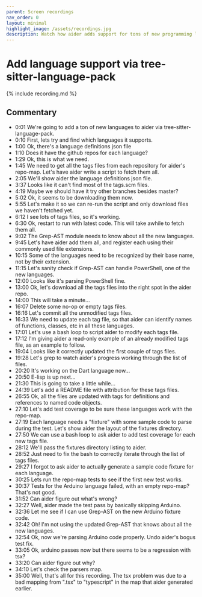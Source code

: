 ```yaml
---
parent: Screen recordings
nav_order: 0
layout: minimal
highlight_image: /assets/recordings.jpg
description: Watch how aider adds support for tons of new programming languages by integrating with tree-sitter-language-pack. Demonstrates using aider to script downloading a collection of files, and using ad-hoc bash scripts to have aider modify a collection of files.
---
```


# Add language support via tree-sitter-language-pack

<script>
const recording_id = "tree-sitter-language-pack";
const recording_url = "https://gist.githubusercontent.com/paul-gauthier/a990333449b09e2793088a45eb1587f4/raw/364124781cca282907ccdc7567cdfc588a9b438b/tmp.redacted.cast";
</script>

{% include recording.md %}


## Commentary

- 0:01 We're going to add a ton of new languages to aider via tree-sitter-language-pack.
- 0:10 First, lets try and find which languages it supports.
- 1:00 Ok, there's a language definitions json file
- 1:10 Does it have the github repos for each language?
- 1:29 Ok, this is what we need.
- 1:45 We need to get all the tags files from each repository for aider's repo-map. Let's have aider write a script to fetch them all.
- 2:05 We'll show aider the language definitions json file.
- 3:37 Looks like it can't find most of the tags.scm files.
- 4:19 Maybe we should have it try other branches besides master?
- 5:02 Ok, it seems to be downloading them now.
- 5:55 Let's make it so we can re-run the script and only download files we haven't fetched yet.
- 6:12 I see lots of tags files, so it's working.
- 6:30 Ok, restart to run with latest code. This will take awhile to fetch them all.
- 9:02 The Grep-AST module needs to know about all the new languages.
- 9:45 Let's have aider add them all, and register each using their commonly used file extensions.
- 10:15 Some of the languages need to be recognized by their base name, not by their extension.
- 11:15 Let's sanity check if Grep-AST can handle PowerShell, one of the new languages.
- 12:00 Looks like it's parsing PowerShell fine.
- 13:00 Ok, let's download all the tags files into the right spot in the aider repo.
- 14:00 This will take a minute...
- 16:07 Delete some no-op or empty tags files.
- 16:16 Let's commit all the unmodified tags files.
- 16:33 We need to update each tag file, so that aider can identify names of functions, classes, etc in all these languages.
- 17:01 Let's use a bash loop to script aider to modify each tags file.
- 17:12 I'm giving aider a read-only example of an already modified tags file, as an example to follow.
- 19:04 Looks like it correctly updated the first couple of tags files.
- 19:28 Let's grep to watch aider's progress working through the list of files.
- 20:20 It's working on the Dart language now...
- 20:50 E-lisp is up next...
- 21:30 This is going to take a little while...
- 24:39 Let's add a README file with attribution for these tags files.
- 26:55 Ok, all the files are updated with tags for definitions and references to named code objects.
- 27:10 Let's add test coverage to be sure these languages work with the repo-map.
- 27:19 Each language needs a "fixture" with some sample code to parse during the test. Let's show aider the layout of the fixtures directory.
- 27:50 We can use a bash loop to ask aider to add test coverage for each new tags file.
- 28:12 We'll pass the fixtures directory listing to aider.
- 28:52 Just need to fix the bash to correctly iterate through the list of tags files.
- 29:27 I forgot to ask aider to actually generate a sample code fixture for each language.
- 30:25 Lets run the repo-map tests to see if the first new test works.
- 30:37 Tests for the Arduino language failed, with an empty repo-map? That's not good.
- 31:52 Can aider figure out what's wrong?
- 32:27 Well, aider made the test pass by basically skipping Arduino.
- 32:36 Let me see if I can use Grep-AST on the new Arduino fixture code.
- 32:42 Oh! I'm not using the updated Grep-AST that knows about all the new languages.
- 32:54 Ok, now we're parsing Arduino code properly. Undo aider's bogus test fix.
- 33:05 Ok, arduino passes now but there seems to be a regression with tsx?
- 33:20 Can aider figure out why?
- 34:10 Let's check the parsers map.
- 35:00 Well, that's all for this recording. The tsx problem was due to a bad mapping from ".tsx" to "typescript" in the map that aider generated earlier.











